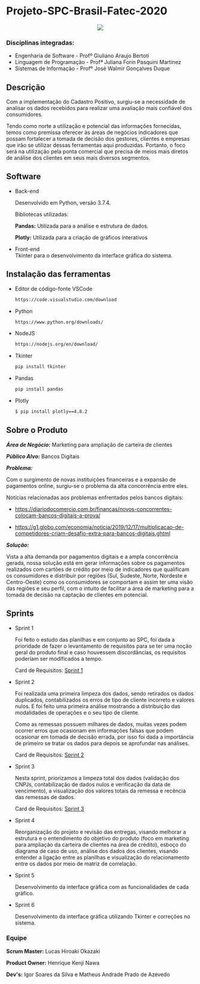 # Projeto-SPC-Brasil-Fatec-2020

<p align="center">
  <img src="https://github.com/HenriqueNawa/Projeto-SPC-Brasil-Fatec-2020/blob/master/Gif/fatec.jpg" />
</p>

**<H3>Disciplinas integradas: </H3>** 
<ul>
  <li>Engenharia de Software - Profº Giuliano Araujo Bertoti</li>
  <li>Linguagem de Programação - Profª Juliana Forin Pasquini Martinez</li>
  <li>Sistemas de Informação - Profº José Walmir Gonçalves Duque</li>
</ul>

**<H2>Descrição</H2>**

Com a implementação do Cadastro Positivo, surgiu-se a necessidade de analisar os dados recebidos para realizar uma avaliação mais confiável dos consumidores. 

Tendo como norte a utilização e potencial das informações fornecidas, temos como premissa oferecer às áreas de negócios indicadores que possam fortalecer a tomada de decisão dos gestores, clientes e empresas que irão se utilizar dessas ferramentas aqui produzidas. Portanto, o foco será na utilização pela ponta comercial que precisa de meios mais diretos de análise dos clientes em seus mais diversos segmentos. 

**<H2>Software</H2>**


<ul>
 <li>Back-end</li>

Desenvolvido em Python, versão 3.7.4.


Bibliotecas utilizadas:

**Pandas:** Utilizada para a análise e estrutura de dados.

**Plotly:** Utilizada para a criação de gráficos interativos

<li>Front-end</li>
Tkinter para o desenvolvimento da interface gráfica do sistema.

  
 </ul>
 
 <h2>Instalação das ferramentas</h2>
 
 <ul>
  
  <li>Editor de código-fonte VSCode</li>
  
  
  ```bash
  https://code.visualstudio.com/download
  ```
  
 <li>Python</li>

```bash
https://www.python.org/downloads/
```

<li>NodeJS</li>

```bash
https://nodejs.org/en/download/
```

<li>Tkinter</li>

```bash
pip install tkinter
```

<li>Pandas</li>

```bash
pip install pandas
```

<li>Plotly</li>

```bash
$ pip install plotly==4.8.2
```

</ul>


**<H2>Sobre o Produto</H2>**

  

**_Área de Negócio:_** Marketing para ampliação de carteira de clientes

**_Público Alvo:_** Bancos Digitais

**_Problema:_** 

Com o surgimento de novas instituições financeiras e a expansão de pagamentos online, surgiu-se o problema da alta concorrência entre eles.

Notícias relacionadas aos problemas enfrentados pelos bancos digitais:

* https://diariodocomercio.com.br/financas/novos-concorrentes-colocam-bancos-digitais-a-prova/

* https://g1.globo.com/economia/noticia/2019/12/17/multiplicacao-de-competidores-criam-desafio-extra-para-bancos-digitais.ghtml

**_Solução:_**

Vista a alta demanda por pagamentos digitais e a ampla concorrência gerada, nossa solução está em gerar informações sobre os pagamentos realizados com cartões de crédito por meio de indicadores que qualificam os consumidores e distribuir por regiões (Sul, Sudeste, Norte, Nordeste e Centro-Oeste) como os consumidores se comportam e assim ter uma visão das regiões e seu perfil, com o intuito de facilitar a área de marketing para a tomada de decisão na captação de clientes em potencial.

**<H2>Sprints</H2>**

<ul>
  <li>Sprint 1
   
   Foi feito o estudo das planilhas e em conjunto ao SPC, foi dada a prioridade de fazer o levantamento de requisitos para se ter uma noção geral do produto final e caso houvessem discordâncias, os requisitos poderiam ser modificados a tempo.
   
   Card de Requisitos: [Sprint 1](https://github.com/HenriqueNawa/Projeto-SPC-Brasil-Fatec-2020/tree/master/Cards%20de%20requisitos/Sprint%201)
  
  <li>Sprint 2
  
  Foi realizada uma primeira limpeza dos dados, sendo retirados os dados duplicados, contabilizados os erros de tipo de cliente incorreto e valores nulos. E foi feito uma primeira análise mostrando a distribuição das modalidades de operações e o seu tipo de cliente. 
  
  Como as remessas possuem milhares de dados, muitas vezes podem ocorrer erros que ocasionam em informações falsas que podem ocasionar em tomada de decisão errada, por isso foi dada a importância de primeiro se tratar os dados para depois se aprofundar nas análises.
  
  Card de Requisitos: [Sprint 2](https://github.com/HenriqueNawa/Projeto-SPC-Brasil-Fatec-2020/tree/master/Cards%20de%20requisitos/Sprint%202)
  
  <li>Sprint 3
  
  Nesta sprint, priorizamos a limpeza total dos dados (validação dos CNPJs, contabilização de dados nulos e verificação da data de vencimento), a visualização dos valores totais da remessa e recência das remessas de dados.
  
   Card de Requisitos: [Sprint 3](https://github.com/HenriqueNawa/Projeto-SPC-Brasil-Fatec-2020/tree/master/Cards%20de%20requisitos/Sprint%203)
  
  <li>Sprint 4
  
  Reorganização do projeto e revisão das entregas, visando melhorar a estrutura e o entendimento do objetivo do produto (foco em marketing para ampliação da carteira de clientes na área de crédito), esboço do diagrama de caso de uso, análise dos dados dos clientes, visando entender a ligação entre as planilhas e visualização do relacionamento entre os dados por meio de matriz de correlação.
    
  <li>Sprint 5
  
  Desenvolvimento da interface gráfica com as funcionalidades de cada gráfico.  
    
  <li>Sprint 6
  
  Desenvolvimento da interface gráfica utilizando Tkinter e correções no sistema.
  
    
</ul>


**<H3>Equipe</H3>**

**Scrum Master:** Lucas Hiroaki Okazaki

**Product Owner:** Henrique Kenji Nawa

**Dev's:** Igor Soares da Silva e Matheus Andrade Prado de Azevedo


